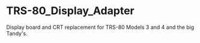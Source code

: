 # TRS-80_Display_Adapter
Display board and CRT replacement for TRS-80 Models 3 and 4 and the big Tandy's.
